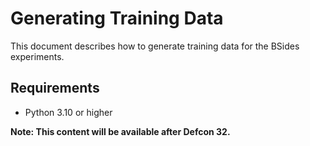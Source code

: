 # Generating Training Data
This document describes how to generate training data for the BSides experiments.

## Requirements
- Python 3.10 or higher

**Note: This content will be available after Defcon 32.**